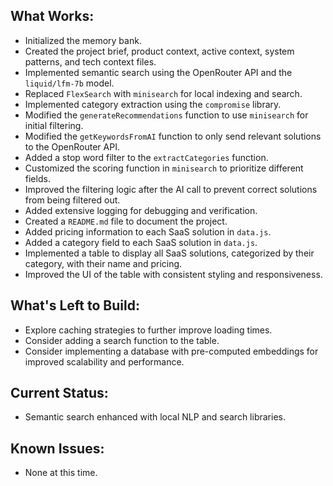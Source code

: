 ## What Works:

*   Initialized the memory bank.
*   Created the project brief, product context, active context, system patterns, and tech context files.
*   Implemented semantic search using the OpenRouter API and the `liquid/lfm-7b` model.
*   Replaced `FlexSearch` with `minisearch` for local indexing and search.
*   Implemented category extraction using the `compromise` library.
*   Modified the `generateRecommendations` function to use `minisearch` for initial filtering.
*   Modified the `getKeywordsFromAI` function to only send relevant solutions to the OpenRouter API.
*   Added a stop word filter to the `extractCategories` function.
*   Customized the scoring function in `minisearch` to prioritize different fields.
*   Improved the filtering logic after the AI call to prevent correct solutions from being filtered out.
*   Added extensive logging for debugging and verification.
*   Created a `README.md` file to document the project.
*   Added pricing information to each SaaS solution in `data.js`.
*   Added a category field to each SaaS solution in `data.js`.
*   Implemented a table to display all SaaS solutions, categorized by their category, with their name and pricing.
*   Improved the UI of the table with consistent styling and responsiveness.

## What's Left to Build:

*   Explore caching strategies to further improve loading times.
*   Consider adding a search function to the table.
*   Consider implementing a database with pre-computed embeddings for improved scalability and performance.

## Current Status:

*   Semantic search enhanced with local NLP and search libraries.

## Known Issues:

*   None at this time.
